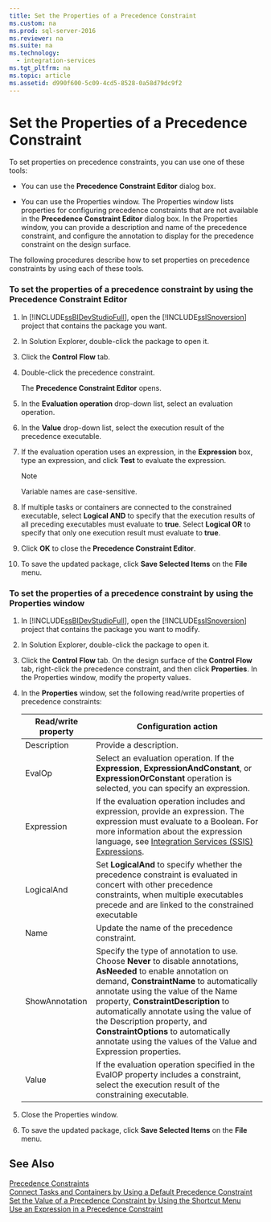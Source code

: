 ```yaml
---
title: Set the Properties of a Precedence Constraint
ms.custom: na
ms.prod: sql-server-2016
ms.reviewer: na
ms.suite: na
ms.technology: 
  - integration-services
ms.tgt_pltfrm: na
ms.topic: article
ms.assetid: d990f600-5c09-4cd5-8528-0a58d79dc9f2
---
```

# Set the Properties of a Precedence Constraint
  To set properties on precedence constraints, you can use one of these tools:  
  
-   You can use the **Precedence Constraint Editor** dialog box.  
  
-   You can use the Properties window. The Properties window lists properties for configuring precedence constraints that are not available in the **Precedence Constraint Editor** dialog box. In the Properties window, you can provide a description and name of the precedence constraint, and configure the annotation to display for the precedence constraint on the design surface.  
  
 The following procedures describe how to set properties on precedence constraints by using each of these tools.  
  
### To set the properties of a precedence constraint by using the Precedence Constraint Editor  
  
1.  In [!INCLUDE[ssBIDevStudioFull](../../Token\Other/ssBIDevStudioFull_md.md)], open the [!INCLUDE[ssISnoversion](../../Token\Other/ssISnoversion_md.md)] project that contains the package you want.  
  
2.  In Solution Explorer, double\-click the package to open it.  
  
3.  Click the **Control Flow** tab.  
  
4.  Double\-click the precedence constraint.  
  
     The **Precedence Constraint Editor** opens.  
  
5.  In the **Evaluation operation** drop\-down list, select an evaluation operation.  
  
6.  In the **Value** drop\-down list, select the execution result of the precedence executable.  
  
7.  If the evaluation operation uses an expression, in the **Expression** box, type an expression, and click **Test** to evaluate the expression.  
  
    > [!NOTE]  
    >  Variable names are case\-sensitive.  
  
8.  If multiple tasks or containers are connected to the constrained executable, select **Logical AND** to specify that the execution results of all preceding executables must evaluate to **true**. Select **Logical OR** to specify that only one execution result must evaluate to **true**.  
  
9. Click **OK** to close the **Precedence Constraint Editor**.  
  
10. To save the updated package, click **Save Selected Items** on the **File** menu.  
  
### To set the properties of a precedence constraint by using the Properties window  
  
1.  In [!INCLUDE[ssBIDevStudioFull](../../Token\Other/ssBIDevStudioFull_md.md)], open the [!INCLUDE[ssISnoversion](../../Token\Other/ssISnoversion_md.md)] project that contains the package you want to modify.  
  
2.  In Solution Explorer, double\-click the package to open it.  
  
3.  Click the **Control Flow** tab. On the design surface of the **Control Flow** tab, right\-click the precedence constraint, and then click **Properties**. In the Properties window, modify the property values.  
  
4.  In the **Properties** window, set the following read\/write properties of precedence constraints:  
  
    |Read\/write property|Configuration action|  
    |--------------------------|--------------------------|  
    |Description|Provide a description.|  
    |EvalOp|Select an evaluation operation. If the **Expression**, **ExpressionAndConstant**, or **ExpressionOrConstant** operation is selected, you can specify an expression.|  
    |Expression|If the evaluation operation includes and expression, provide an expression. The expression must evaluate to a Boolean. For more information about the expression language, see [Integration Services &#40;SSIS&#41; Expressions](../../Topics\TopicNameNotContainA/Integration-Services--SSIS--Expressions.md).|  
    |LogicalAnd|Set **LogicalAnd** to specify whether the precedence constraint is evaluated in concert with other precedence constraints, when multiple executables precede and are linked to the constrained executable|  
    |Name|Update the name of the precedence constraint.|  
    |ShowAnnotation|Specify the type of annotation to use. Choose **Never** to disable annotations, **AsNeeded** to enable annotation on demand, **ConstraintName** to automatically annotate using the value of the Name property, **ConstraintDescription** to automatically annotate using the value of the Description property, and **ConstraintOptions** to automatically annotate using the values of the Value and Expression properties.|  
    |Value|If the evaluation operation specified in the EvalOP property includes a constraint, select the execution result of the constraining executable.|  
  
5.  Close the Properties window.  
  
6.  To save the updated package, click **Save Selected Items** on the **File** menu.  
  
## See Also  
 [Precedence Constraints](../../Topics\TopicNameNotContainA/Precedence-Constraints.md)   
 [Connect Tasks and Containers by Using a Default Precedence Constraint](../../Topics\TopicNameContainA/Connect-Tasks-and-Containers-by-Using-a-Default-Precedence-Constraint.md)   
 [Set the Value of a Precedence Constraint by Using the Shortcut Menu](../../Topics\TopicNameContainA/Set-the-Value-of-a-Precedence-Constraint-by-Using-the-Shortcut-Menu.md)   
 [Use an Expression in a Precedence Constraint](../../Topics\TopicNameContainA/Use-an-Expression-in-a-Precedence-Constraint.md)  
  
  